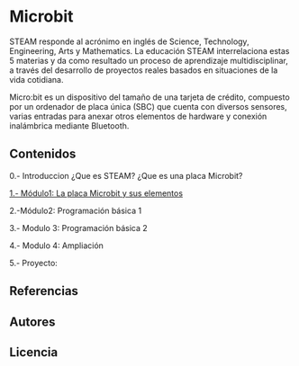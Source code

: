 # Microbit
STEAM responde al acrónimo en inglés de Science, Technology, Engineering, Arts y Mathematics. La educación STEAM interrelaciona estas 5 materias y da como resultado un proceso de aprendizaje multidisciplinar, a través del desarrollo de proyectos reales basados en situaciones de la vida cotidiana.

Micro:bit es un dispositivo del tamaño de una tarjeta de crédito, compuesto por un ordenador de placa única (SBC) que cuenta con diversos sensores, varias entradas para anexar otros elementos de hardware y conexión inalámbrica mediante Bluetooth.

## Contenidos 

0.- Introduccion
¿Que es STEAM? ¿Que es una placa Microbit?

[1.- Módulo1: La placa Microbit y sus elementos](Contenidos/modulo1.md)

2.-Módulo2: Programación básica  1

3.- Modulo 3: Programación básica 2

4.- Modulo 4: Ampliación 

5.- Proyecto:

## Referencias 

## Autores

## Licencia

